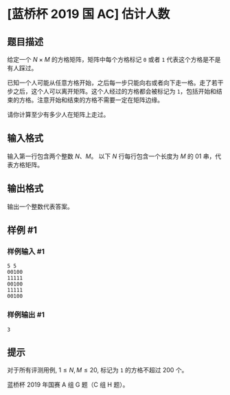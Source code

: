 # [蓝桥杯 2019 国 AC] 估计人数

## 题目描述

给定一个 $N \times M$ 的方格矩阵，矩阵中每个方格标记 `0` 或者 `1` 代表这个方格是不是有人踩过。

已知一个人可能从任意方格开始，之后每一步只能向右或者向下走一格。走了若干步之后，这个人可以离开矩阵。这个人经过的方格都会被标记为 `1`，包括开始和结束的方格。注意开始和结束的方格不需要一定在矩阵边缘。

请你计算至少有多少人在矩阵上走过。

## 输入格式

输入第一行包含两个整数 $N$、$M$。
以下 $N$ 行每行包含一个长度为 $M$ 的 01 串，代表方格矩阵。

## 输出格式

输出一个整数代表答案。

## 样例 #1

### 样例输入 #1
```
5 5
00100
11111
00100
11111
00100
```

### 样例输出 #1

```
3
```

## 提示

对于所有评测用例, $1 \leq N, M \leq 20$, 标记为 `1` 的方格不超过 $200$ 个。

蓝桥杯 2019 年国赛 A 组 G 题（C 组 H 题）。
